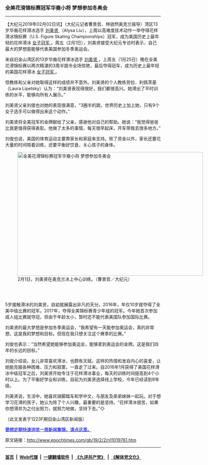 ### 全美花滑锦标赛冠军华裔小将  梦想参加冬奥会
------------------------

<p>
 【大纪元2019年02月02日讯】（大纪元记者曹景哲、林骁然奥克兰报导）湾区13岁华裔花样滑冰选手
 <a href="http://www.epochtimes.com/gb/tag/%E5%88%98%E7%BE%8E%E8%B4%A4.html">
  刘美贤
 </a>
 （Alysa Liu），上周以高难度技术动作一举夺得花样滑冰锦标赛（U.S. Figure Skating Championships）冠军，成为美国历史上最年轻的花样滑冰
 <a href="http://www.epochtimes.com/gb/tag/%E5%A5%B3%E5%AD%90%E5%86%A0%E5%86%9B.html">
  女子冠军
 </a>
 。周五（2月1日），刘美贤接受大纪元专访时表示，自己最大的梦想是能够代表美国参加冬季奥运会。
</p>
<p>
 来自旧金山湾区的13岁华裔花样滑冰选手
 <a href="http://www.epochtimes.com/gb/tag/%E5%88%98%E7%BE%8E%E8%B4%A4.html">
  刘美贤
 </a>
 ，上周五（1月25日）晚在全美花滑锦标赛以两次精湛的3周半跳令全场惊艳，最后夺得冠车，成为历史上最年轻的美国花样滑冰
 <a href="http://www.epochtimes.com/gb/tag/%E5%A5%B3%E5%AD%90%E5%86%A0%E5%86%9B.html">
  女子冠军
 </a>
 。
</p>
<p>
 但教练和父亲对她取得这样的成绩并不意外。刘美贤的个人教练劳拉．利佩茨基（Laura Lipetsky）认为：“刘美贤表现得很好，我们都很高兴。她滑出了平时训练的水平，能够向所有人展示。”
</p>
<p>
 刘美贤父亲刘俊也对她的表现很满意，“3圈半的跳，世界历史上加上她，只有9个女子选手可以做得出来这个动作。”
</p>
<p>
 刘美贤将全美冠军的金牌献给了父亲，感谢他对自己的帮助。她说：“我觉得爸爸比我更值得获得表彰。他做了太多的事情，每天很早起床，开车带我去很多地方。”
</p>
<p>
 刘俊也说，美国的体育运动主要靠家长和家庭来支持。除了资金以外，家长还要花大量的时间陪着训练，还要平衡好饮食，关心孩子的身体。
</p>
<figure class="wp-caption aligncenter" id="attachment_11019765" style="width: 600px">
 <a href="http://i.epochtimes.com/assets/uploads/2019/02/1902020052502783.jpg">
  <img alt="全美花滑锦标赛冠军华裔小将 梦想参加冬奥会" class="size-large wp-image-11019765" height="400" src="http://i.epochtimes.com/assets/uploads/2019/02/1902020052502783-600x400.jpg" title="全美花滑锦标赛冠军华裔小将 梦想参加冬奥会" width="600"/>
 </a>
 <br/><figcaption class="wp-caption-text">
  2月1日，刘美贤在奥克兰冰上中心训练。（曹景哲／大纪元）
 </figcaption><br/>
</figure><br/>
<p>
 5岁接触滑冰的刘美贤，自幼就展露出非凡的天分。2016年，年仅10岁就夺得了全美中级比赛的冠军。2017年，夺得全美锦标赛青少年组的冠军。今年她首次参加成人组比赛就夺冠，但由于年龄太小，暂时还不能代表美国队参加国际比赛。
</p>
<p>
 刘美贤的最大梦想是参加冬季奥运会，“我希望有一天能参加奥运会，真的非常想，这是我的梦想和目标。但现在我只想关注这个赛季的比赛。”
</p>
<p>
 刘俊也表示：“当然希望她能够参加奥运会，能够拿到奥运会的金牌。这是我们四年的长远的目标。”
</p>
<p>
 刘俊介绍说，女儿非常喜欢滑冰，也颇有天赋。这样的热情和发自内心的喜爱，让她能克服各种困难、压力和寂寞，一直走了过来。自2016年1月获得了美国花样滑冰中级冠军之后，刘美贤开始专注于花样滑冰事业，每天的训练时间提高到4个小时以上。为了平衡好学业和训练，目前为刘美贤选择线上学校，今年已经读到9年级。
</p>
<p>
 刘美贤说，生活中，她喜欢骑脚踏车和学中文，与朋友及弟弟妹妹一起玩。对于想学习花滑的孩子，她认为除了个人兴趣，最重要的是坚持。“花样滑冰很苦，如果你想滑并为之付出努力，就努力地做，坚持下去。”◇
</p>
<p>
 （此文发表于1223F期旧金山湾区新闻版）
</p>
<p>
 <b>
  <a href="http://zipsurvey.com/Survey.aspx?suid=79300&amp;key=4EF2EA2A" style="color: #3339ff;">
   要想定期快速浏览一周新闻集锦，请点这里。
  </a>
 </b>
</p>

原文链接：http://www.epochtimes.com/gb/19/2/2/n11019761.htm


------------------------
#### [首页](https://github.com/gfw-breaker/banned-news/blob/master/README.md) &nbsp;|&nbsp; [Web代理](https://github.com/labour-camp/helloworld) &nbsp;|&nbsp; [一键翻墙软件](https://github.com/gfw-breaker/nogfw/blob/master/README.md) &nbsp;|&nbsp; [《九评共产党》](https://github.com/gfw-breaker/9ping.md/blob/master/README.md#九评之一评共产党是什么) &nbsp;|&nbsp; [《解体党文化》](https://github.com/gfw-breaker/jtdwh.md/blob/master/README.md#绪论)


